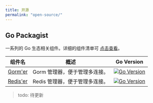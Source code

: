 ```yaml
---
title: 开源
permalink: "open-source/"
---
```


## Go Packagist

一系列的 Go 生态相关组件。详细的组件清单可  [点击查看](https://github.com/go-packagist/components)。

| 组件名                                                 | 概述                 | Go Version                                                                                                                       |
|-----------------------------------------------------|--------------------|----------------------------------------------------------------------------------------------------------------------------------|
| [Gorm'er](https://github.com/go-packagist/gormer)   | Gorm 管理器，便于管理多连接。  | [![Go Version](https://badgen.net/github/release/go-packagist/gormer/stable)](https://github.com/go-packagist/gormer/releases)   |
| [Redis'er](https://github.com/go-packagist/rediser) | Redis 管理器，便于管理多连接。 | [![Go Version](https://badgen.net/github/release/go-packagist/rediser/stable)](https://github.com/go-packagist/rediser/releases) |

> todo: 待更新
